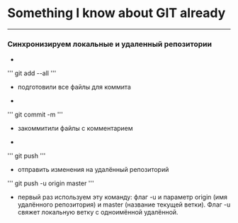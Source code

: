 # Something I know about GIT already

-------

### Синхронизируем локальные и удаленный репозитории

- 
'''
git add --all
''' 
- подготовили все файлы для коммита

- 
'''
git commit -m
''' 
- закоммитили файлы с комментарием

- 
'''
git push
''' 
- отправить изменения на удалённый репозиторий

'''
git push -u origin master
''' 
- первый раз используем эту команду: флаг -u и параметр origin (имя удалённого репозитория) и master (название текущей ветки). Флаг -u свяжет локальную ветку с одноимённой удалённой.